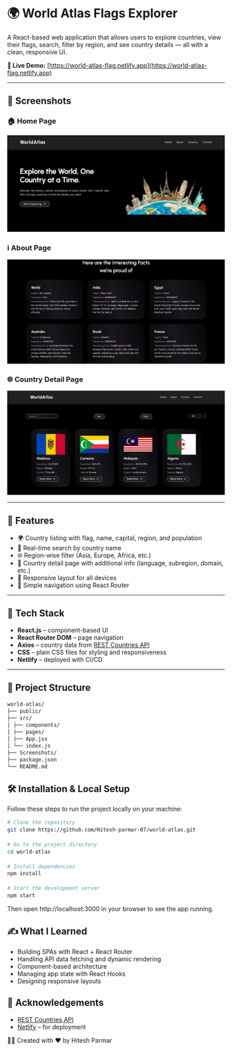 # 🌍 World Atlas Flags Explorer

A React-based web application that allows users to explore countries, view their flags, search, filter by region, and see country details — all with a clean, responsive UI.

**🔗 Live Demo:** [https://world-atlas-flag.netlify.app](https://world-atlas-flag.netlify.app)

---

## 📸 Screenshots

### 🏠 Home Page  
![Home Page](Screenshot/Home.png)

### ℹ️ About Page  
![About Page](Screenshot/About.png)

### 🌐 Country Detail Page  
![Country](Screenshot/Country.png)

---

## 🚀 Features

- 🌍 Country listing with flag, name, capital, region, and population
- 🔎 Real-time search by country name
- 🌐 Region-wise filter (Asia, Europe, Africa, etc.)
- 📃 Country detail page with additional info (language, subregion, domain, etc.)
- 📱 Responsive layout for all devices
- 🧭 Simple navigation using React Router

---

## 🧰 Tech Stack

- **React.js** – component-based UI
- **React Router DOM** – page navigation
- **Axios** – country data from [REST Countries API](https://restcountries.com/)
- **CSS** – plain CSS files for styling and responsiveness
- **Netlify** – deployed with CI/CD

---

## 📁 Project Structure
```
world-atlas/
├── public/
├── src/
│ ├── components/
│ ├── pages/
│ ├── App.jsx
│ └── index.js
├── Screenshots/
├── package.json
└── README.md

```



## 🛠️ Installation & Local Setup

Follow these steps to run the project locally on your machine:

```bash
# Clone the repository
git clone https://github.com/Hitesh-parmar-07/world-atlas.git

# Go to the project directory
cd world-atlas

# Install dependencies
npm install

# Start the development server
npm start 
```

Then open http://localhost:3000 in your browser to see the app running.

## ✍️ What I Learned

- Building SPAs with React + React Router
- Handling API data fetching and dynamic rendering
- Component-based architecture
- Managing app state with React Hooks
- Designing responsive layouts

## 🙌 Acknowledgements

- [REST Countries API](https://restcountries.com)
- [Netlify](https://netlify.com) – for deployment

👨‍💻 Created with ❤️ by Hitesh Parmar


